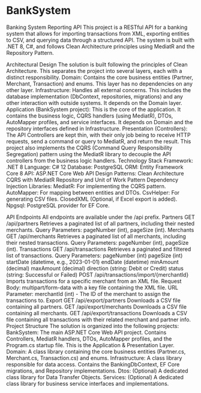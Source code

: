 # BankSystem
Banking System Reporting API
This project is a RESTful API for a banking system that allows for importing transactions from XML, exporting entities to CSV, and querying data through a structured API. 
The system is built with .NET 8, C#, and follows Clean Architecture principles using MediatR and the Repository Pattern.

Architectural Design
The solution is built following the principles of Clean Architecture. This separates the project into several layers, each with a distinct responsibility.
Domain: Contains the core business entities (Partner, Merchant, Transaction) and enums. This layer has no dependencies on any other layer.
Infrastructure: Handles all external concerns. This includes the database implementation (DbContext, repositories, migrations) and any other interaction with outside systems. It depends on the Domain layer.
Application (BankSystem project): This is the core of the application. It contains the business logic, CQRS handlers (using MediatR), DTOs, AutoMapper profiles, and service interfaces. It depends on Domain and the repository interfaces defined in Infrastructure.
Presentation (Controllers): The API Controllers are kept thin, with their only job being to receive HTTP requests, send a command or query to MediatR, and return the result.
This project also implements the CQRS (Command Query Responsibility Segregation) pattern using the MediatR library to decouple the API controllers from the business logic handlers.
Technology Stack
Framework: .NET 8
Language: C# 12
Database: PostgreSQL
ORM: Entity Framework Core 8
API: ASP.NET Core Web API
Design Patterns:
Clean Architecture
CQRS with MediatR
Repository and Unit of Work Pattern
Dependency Injection
Libraries:
MediatR: For implementing the CQRS pattern.
AutoMapper: For mapping between entities and DTOs.
CsvHelper: For generating CSV files.
ClosedXML (Optional, if Excel export is added).
Npgsql: PostgreSQL provider for EF Core.

API Endpoints
All endpoints are available under the /api prefix.
Partners
GET /api/partners
Retrieves a paginated list of all partners, including their nested merchants.
Query Parameters: pageNumber (int), pageSize (int).
Merchants
GET /api/merchants
Retrieves a paginated list of all merchants, including their nested transactions.
Query Parameters: pageNumber (int), pageSize (int).
Transactions
GET /api/transactions
Retrieves a paginated and filtered list of transactions.
Query Parameters:
pageNumber (int)
pageSize (int)
startDate (datetime, e.g., 2023-01-01)
endDate (datetime)
minAmount (decimal)
maxAmount (decimal)
direction (string: Debit or Credit)
status (string: Successful or Failed)
POST /api/transactions/import/{merchantId}
Imports transactions for a specific merchant from an XML file.
Request Body: multipart/form-data with a key file containing the XML file.
URL Parameter: merchantId (int) - The ID of the merchant to assign the transactions to.
Export
GET /api/export/partners
Downloads a CSV file containing all partners.
GET /api/export/merchants
Downloads a CSV file containing all merchants.
GET /api/export/transactions
Downloads a CSV file containing all transactions with their related merchant and partner info.
Project Structure
The solution is organized into the following projects:
BankSystem: The main ASP.NET Core Web API project. Contains Controllers, MediatR handlers, DTOs, AutoMapper profiles, and the Program.cs startup file. This is the Application & Presentation Layer.
Domain: A class library containing the core business entities (Partner.cs, Merchant.cs, Transaction.cs) and enums.
Infrastructure: A class library responsible for data access. Contains the BankingDbContext, EF Core migrations, and Repository implementations.
Dtos: (Optional) A dedicated class library for Data Transfer Objects.
Services: (Optional) A dedicated class library for business service interfaces and implementations.
